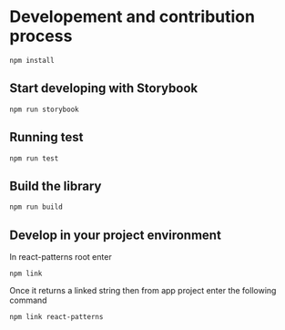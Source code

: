 # Developement and contribution process

```
npm install
```

## Start developing with Storybook

```
npm run storybook
```

## Running test

```
npm run test
```

## Build the library
```
npm run build
```
## Develop in your project environment

In react-patterns root enter
```
npm link
```
Once it returns a linked string then from app project enter the following command
```
npm link react-patterns
```